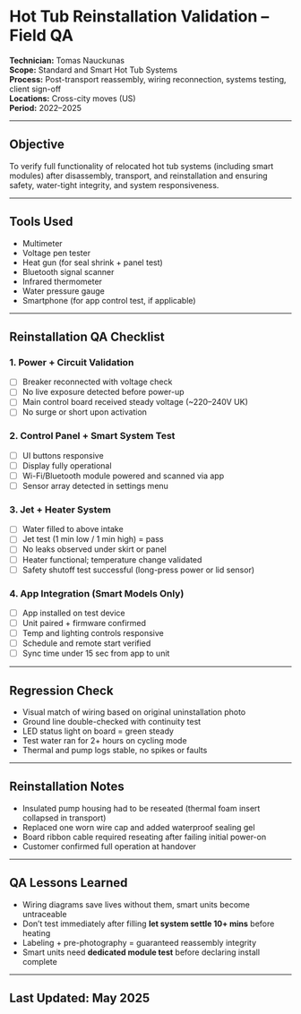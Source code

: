 # Hot Tub Reinstallation Validation – Field QA  
**Technician:** Tomas Nauckunas  
**Scope:** Standard and Smart Hot Tub Systems  
**Process:** Post-transport reassembly, wiring reconnection, systems testing, client sign-off  
**Locations:** Cross-city moves (US)  
**Period:** 2022–2025

---

## Objective

To verify full functionality of relocated hot tub systems (including smart modules) after disassembly, transport, and reinstallation and ensuring safety, water-tight integrity, and system responsiveness.

---

## Tools Used

- Multimeter  
- Voltage pen tester  
- Heat gun (for seal shrink + panel test)  
- Bluetooth signal scanner  
- Infrared thermometer  
- Water pressure gauge  
- Smartphone (for app control test, if applicable)

---

## Reinstallation QA Checklist

### 1. **Power + Circuit Validation**
- [ ] Breaker reconnected with voltage check  
- [ ] No live exposure detected before power-up  
- [ ] Main control board received steady voltage (~220–240V UK)  
- [ ] No surge or short upon activation

### 2. **Control Panel + Smart System Test**
- [ ] UI buttons responsive  
- [ ] Display fully operational  
- [ ] Wi-Fi/Bluetooth module powered and scanned via app  
- [ ] Sensor array detected in settings menu

### 3. **Jet + Heater System**
- [ ] Water filled to above intake  
- [ ] Jet test (1 min low / 1 min high) = pass  
- [ ] No leaks observed under skirt or panel  
- [ ] Heater functional; temperature change validated  
- [ ] Safety shutoff test successful (long-press power or lid sensor)

### 4. **App Integration (Smart Models Only)**
- [ ] App installed on test device  
- [ ] Unit paired + firmware confirmed  
- [ ] Temp and lighting controls responsive  
- [ ] Schedule and remote start verified  
- [ ] Sync time under 15 sec from app to unit

---

## Regression Check

- Visual match of wiring based on original uninstallation photo  
- Ground line double-checked with continuity test  
- LED status light on board = green steady  
- Test water ran for 2+ hours on cycling mode  
- Thermal and pump logs stable, no spikes or faults

---

## Reinstallation Notes

- Insulated pump housing had to be reseated (thermal foam insert collapsed in transport)  
- Replaced one worn wire cap and added waterproof sealing gel  
- Board ribbon cable required reseating after failing initial power-on  
- Customer confirmed full operation at handover

---

## QA Lessons Learned

- Wiring diagrams save lives without them, smart units become untraceable  
- Don’t test immediately after filling **let system settle 10+ mins** before heating  
- Labeling + pre-photography = guaranteed reassembly integrity  
- Smart units need **dedicated module test** before declaring install complete

---

## Last Updated: May 2025
